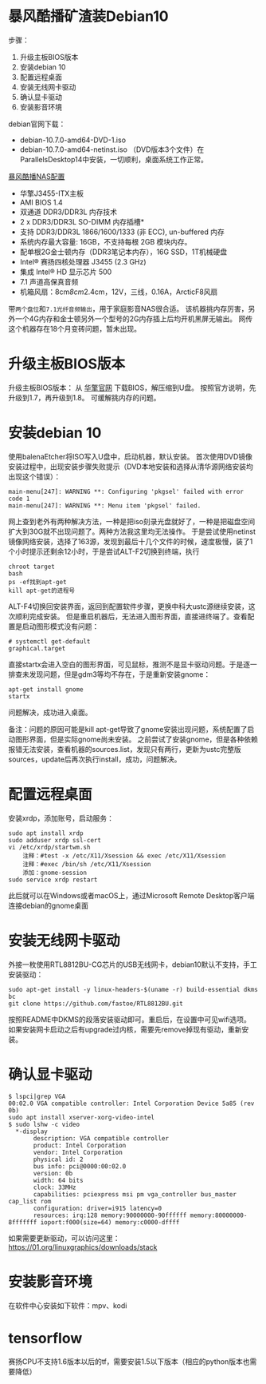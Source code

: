 # 暴风酷播矿渣装Debian10

步骤：
1. 升级主板BIOS版本
2. 安装debian 10
3. 配置远程桌面
4. 安装无线网卡驱动
5. 确认显卡驱动
6. 安装影音环境

debian官网下载：
- debian-10.7.0-amd64-DVD-1.iso
- debian-10.7.0-amd64-netinst.iso
（DVD版本3个文件）在ParallelsDesktop14中安装，一切顺利，桌面系统工作正常。

[暴风酷播NAS配置](http://www.asrock.com/mb/Intel/J3455-ITX/index.cn.asp#Specification)
- 华擎J3455-ITX主板
- AMI BIOS 1.4
- 双通道 DDR3/DDR3L 内存技术
- 2 x DDR3/DDR3L SO-DIMM 内存插槽*
- 支持 DDR3/DDR3L 1866/1600/1333 (非 ECC), un-buffered 内存
- 系统内存最大容量: 16GB，不支持每根 2GB 模块内存。
- 配单根2G金士顿内存（DDR3笔记本内存），16G SSD，1T机械硬盘
- Intel® 赛扬四核处理器 J3455 (2.3 GHz)
- 集成 Intel® HD 显示芯片 500
- 7.1 声道高保真音频
- 机箱风扇：8cm*8cm*2.4cm，12V，三线，0.16A，ArcticF8风扇

带`两个盘位`和`7.1光纤音频输出`，用于家庭影音NAS很合适。
该机器挑内存厉害，另外一个4G内存和金士顿另外一个型号的2G内存插上后均开机黑屏无输出。
网传这个机器存在18个月变砖问题，暂未出现。

# 升级主板BIOS版本

升级主板BIOS版本：
从 [华擎官网](http://www.asrock.com/mb/Intel/J3455-ITX/index.cn.asp#BIOS) 下载BIOS，解压缩到U盘。
按照官方说明，先升级到1.7，再升级到1.8。
可缓解挑内存的问题。

# 安装debian 10

使用balenaEtcher将ISO写入U盘中，启动机器，默认安装。
首次使用DVD镜像安装过程中，出现安装步骤失败提示（DVD本地安装和选择从清华源网络安装均出现这个错误）：
```
main-menu[247]: WARNING **: Configuring 'pkgsel' failed with error code 1
main-menu[247]: WARNING **: Menu item 'pkgsel' failed.
```
网上查到老外有两种解决方法，一种是把iso刻录光盘就好了，一种是把磁盘空间扩大到30G就不出现问题了。两种方法我这里均无法操作。
于是尝试使用netinst镜像网络安装，选择了163源，发现到最后十几个文件的时候，速度极慢，装了1个小时提示还剩余12小时，于是尝试ALT-F2切换到终端，执行
```
chroot target
bash
ps -ef找到apt-get
kill apt-get的进程号
```
ALT-F4切换回安装界面，返回到配置软件步骤，更换中科大ustc源继续安装，这次顺利完成安装。
但是重启机器后，无法进入图形界面，直接进终端了。查看配置是启动图形模式没有问题：
```
# systemctl get-default
graphical.target
```
直接startx会进入空白的图形界面，可见鼠标，推测不是显卡驱动问题。于是逐一排查未发现问题，但是gdm3等均不存在，于是重新安装gnome：
```
apt-get install gnome
startx
```
问题解决，成功进入桌面。

备注：问题的原因可能是kill apt-get导致了gnome安装出现问题，系统配置了启动图形界面，但是实际gnome尚未安装。
之前尝试了安装gnome，但是各种依赖报错无法安装，查看机器的sources.list，发现只有两行，更新为ustc完整版sources，update后再次执行install，成功，问题解决。

# 配置远程桌面

安装xrdp，添加账号，启动服务：
```
sudo apt install xrdp
sudo adduser xrdp ssl-cert
vi /etc/xrdp/startwm.sh
    注释：#test -x /etc/X11/Xsession && exec /etc/X11/Xsession
    注释：#exec /bin/sh /etc/X11/Xsession
    添加：gnome-session
sudo service xrdp restart
```
此后就可以在Windows或者macOS上，通过Microsoft Remote Desktop客户端连接debian的gnome桌面

# 安装无线网卡驱动

外接一枚使用RTL8812BU-CG芯片的USB无线网卡，debian10默认不支持，手工安装驱动：
```
sudo apt-get install -y linux-headers-$(uname -r) build-essential dkms bc
git clone https://github.com/fastoe/RTL8812BU.git
```
按照README中DKMS的段落安装驱动即可。重启后，在设置中可见wifi选项。
如果安装网卡启动之后有upgrade过内核，需要先remove掉现有驱动，重新安装。

# 确认显卡驱动

```
$ lspci|grep VGA
00:02.0 VGA compatible controller: Intel Corporation Device 5a85 (rev 0b)
sudo apt install xserver-xorg-video-intel
$ sudo lshw -c video
  *-display
       description: VGA compatible controller
       product: Intel Corporation
       vendor: Intel Corporation
       physical id: 2
       bus info: pci@0000:00:02.0
       version: 0b
       width: 64 bits
       clock: 33MHz
       capabilities: pciexpress msi pm vga_controller bus_master cap_list rom
       configuration: driver=i915 latency=0
       resources: irq:128 memory:90000000-90ffffff memory:80000000-8fffffff ioport:f000(size=64) memory:c0000-dffff
```
如果需要更新驱动，可以访问这里：https://01.org/linuxgraphics/downloads/stack

# 安装影音环境

在软件中心安装如下软件：mpv、kodi

# tensorflow

赛扬CPU不支持1.6版本以后的tf，需要安装1.5以下版本（相应的python版本也需要降低）